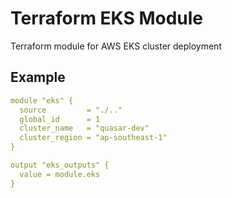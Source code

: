 # Terraform EKS Module

Terraform module for AWS EKS cluster deployment

## Example

```yaml
module "eks" {
  source         = "./.."
  global_id      = 1
  cluster_name   = "quasar-dev"
  cluster_region = "ap-southeast-1"
}

output "eks_outputs" {
  value = module.eks
}
```
